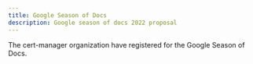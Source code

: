 ```yaml
---
title: Google Season of Docs
description: Google season of docs 2022 proposal
---
```


The cert-manager organization have registered for the Google Season of Docs.